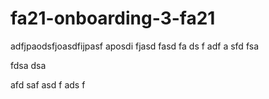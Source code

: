 # fa21-onboarding-3-fa21
adfjpaodsfjoasdfijpasf aposdi fjasd fasd fa
ds f
adf a
sfd fsa
 
 fdsa dsa
  
  afd 
  saf 
  asd f
  ads
  f
  